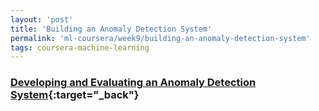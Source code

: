 ```yaml
---
layout: 'post'
title: 'Building an Anomaly Detection System'
permalink: 'ml-coursera/week9/building-an-anomaly-detection-system'
tags: coursera-machine-learning
---
```


### [Developing and Evaluating an Anomaly Detection System](https://www.coursera.org/learn/machine-learning/lecture/Mwrni/developing-and-evaluating-an-anomaly-detection-system){:target="_back"}